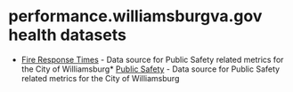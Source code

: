 # performance.williamsburgva.gov health datasets
* [Fire Response Times](https://performance.williamsburgva.gov/d/a98t-eu5k) - Data source for Public Safety related metrics for the City of Williamsburg* [Public Safety](https://performance.williamsburgva.gov/d/848q-t2jx) - Data source for Public Safety related metrics for the City of Williamsburg